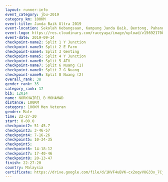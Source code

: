 ```yaml
---
layout: runner-info 
event_category: jbu-2019 
category_km: 100KM 
event-title: Janda Baik Ultra 2019  
event-location: Sekolah Kebangsaan, Kampung Janda Baik, Bentong, Pahang, Malaysia 
event-logo: https://res.cloudinary.com/raceyaya/image/upload/v1569217009/logo/janda-baik_vch1pc.jpg 
event-date: 2019-09-14 
checkpoint-name2: Split 1 Y Junction 
checkpoint-name3: Split 2 E Farm 
checkpoint-name4: Split 3 Genting 
checkpoint-name5: Split 4 Y Junction 
checkpoint-name6: Split 5 ATV 
checkpoint-name7: Split 6 Nuang (1) 
checkpoint-name8: Split 7 G Nuang 
checkpoint-name9: Split 8 Nuang (2) 
overall_rank: 38
gender_rank: 35
category_rank: 17
bib: 12014
name: NORKHAIRIL B MOHAMAD
distance: 100KM
category: 100KM Men Veteran
gender: Male
time: 22-27-20
start: 0-00.0
checkpoint2: 51-45.7
checkpoint3: 3-46-57
checkpoint4: 7-16-26
checkpoint5: 10-34-35
checkpoint5: 
checkpoint6: 14-18-12
checkpoint7: 17-40-46
checkpoint8: 20-13-47
finish: 22-27-20
country: Malaysia
certificate: https://drive.google.com/file/d/1HVF4uBVK-cx2oqvVUG33x_7CjJmwhZpT/view?usp=sharing
---
```

